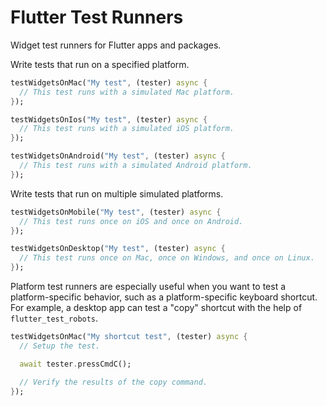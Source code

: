 # Flutter Test Runners
Widget test runners for Flutter apps and packages.

Write tests that run on a specified platform.

```dart
testWidgetsOnMac("My test", (tester) async {
  // This test runs with a simulated Mac platform.
});

testWidgetsOnIos("My test", (tester) async {
  // This test runs with a simulated iOS platform.
});

testWidgetsOnAndroid("My test", (tester) async {
  // This test runs with a simulated Android platform.
});
```

Write tests that run on multiple simulated platforms.

```dart
testWidgetsOnMobile("My test", (tester) async {
  // This test runs once on iOS and once on Android.
});

testWidgetsOnDesktop("My test", (tester) async {
  // This test runs once on Mac, once on Windows, and once on Linux.
});
```

Platform test runners are especially useful when you want to test a platform-specific 
behavior, such as a platform-specific keyboard shortcut. For example, a desktop
app can test a "copy" shortcut with the help of `flutter_test_robots`.

```dart
testWidgetsOnMac("My shortcut test", (tester) async {
  // Setup the test.

  await tester.pressCmdC();

  // Verify the results of the copy command.
});
```
